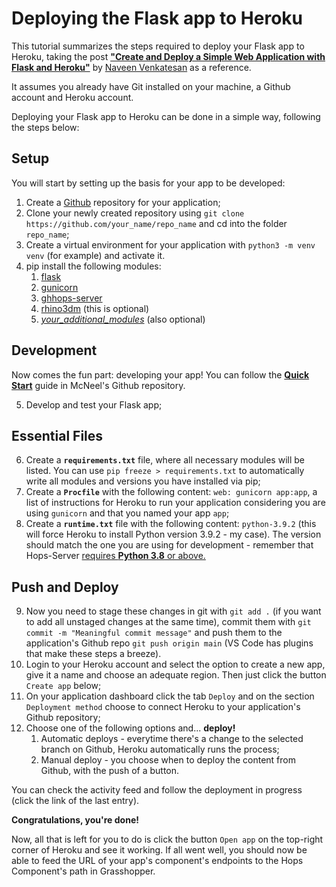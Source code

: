 # Deploying the Flask app to Heroku

This tutorial summarizes the steps required to deploy your Flask app to Heroku, taking the post [**"Create and Deploy a Simple Web Application with Flask and Heroku"**](https://towardsdatascience.com/create-and-deploy-a-simple-web-application-with-flask-and-heroku-103d867298eb) by [Naveen Venkatesan](https://naveenvenkatesan.medium.com/?source=post_page-----103d867298eb--------------------------------) as a reference.

It assumes you already have Git installed on your machine, a Github account and Heroku account.

Deploying your Flask app to Heroku can be done in a simple way, following the steps below:

## Setup

You will start by setting up the basis for your app to be developed:

1. Create a [Github](https://github.com/) repository for your application;
2. Clone your newly created repository using `git clone https://github.com/your_name/repo_name` and cd into the folder `repo_name`;
3. Create a virtual environment for your application with `python3 -m venv venv` (for example) and activate it.
4. pip install the following modules:
   1. [flask](https://palletsprojects.com/p/flask/)
   2. [gunicorn](https://gunicorn.org/)
   3. [ghhops-server](https://github.com/mcneel/compute.rhino3d/tree/master/src/ghhops-server-py)
   4. [rhino3dm](https://www.rhino3d.com/features/rhino3dm/) (this is optional)
   5. [*your_additional_modules*](https://pypi.org/) (also optional)

## Development

Now comes the fun part: developing your app! You can follow the [**Quick Start**](https://github.com/mcneel/compute.rhino3d/tree/master/src/ghhops-server-py#quick-start) guide in McNeel's Github repository.

5. Develop and test your Flask app;

## Essential Files

6. Create a **`requirements.txt`** file, where all necessary modules will be listed. You can use `pip freeze > requirements.txt` to automatically write all modules and versions you have installed via pip;
7. Create a **`Procfile`** with the following content: `web: gunicorn app:app`, a list of instructions for Heroku to run your application considering you are using `gunicorn` and that you named your app `app`;
8. Create a **`runtime.txt`** file with the following content: `python-3.9.2` (this will force Heroku to install Python version 3.9.2 - my case). The version should match the one you are using for development - remember that Hops-Server [requires **Python 3.8** or above.](https://discourse.mcneel.com/t/create-cpython-components-using-hops-in-grasshopper/120517)

## Push and Deploy

9. Now you need to stage these changes in git with `git add .` (if you want to add all unstaged changes at the same time), commit them with `git commit -m "Meaningful commit message"` and push them to the application's Github repo `git push origin main` (VS Code has plugins that make these steps a breeze).
10. Login to your Heroku account and select the option to create a new app, give it a name and choose an adequate region. Then just click the button `Create app` below;
11. On your application dashboard click the tab `Deploy` and on the section `Deployment method` choose to connect Heroku to your application's Github repository;
12. Choose one of the following options and... **deploy!**
    1. Automatic deploys - everytime there's a change to the selected branch on Github, Heroku automatically runs the process;
    2. Manual deploy - you choose when to deploy the content from Github, with the push of a button.

You can check the activity feed and follow the deployment in progress (click the link of the last entry).

**Congratulations, you're done!**

Now, all that is left for you to do is click the button `Open app` on the top-right corner of Heroku and see it working. If all went well, you should now be able to feed the URL of your app's component's endpoints to the Hops Component's path in Grasshopper.
